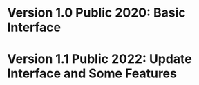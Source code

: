# Version 1.0 Public 2020: Basic Interface
# Version 1.1 Public 2022: Update Interface and Some Features
